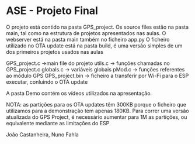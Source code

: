 # ASE - Projeto Final

O projeto está contido na pasta GPS_project.
Os source files estão na pasta main, tal como na estrutura de projetos apresentados nas aulas.
O webserver está na pasta main também no ficheiro app.py
O ficheiro utilizado no OTA update está na pasta build, é uma versão simples de um dos primeiros projetos usados nas aulas

GPS_project.c ->main file do projeto
utils.c -> funções chamadas no GPS_project.c
globals.c -> variáveis globais
pMod.c -> funções referentes ao módulo GPS
GPS_project.bin -> ficheiro a transferir por Wi-Fi para o ESP executar, conluindo o OTA update

A pasta Demo contém os vídeos utilizados na apresentação.

NOTA: as partições para os OTA updates têm 300KB porque o ficheiro que utilizamos para a demonstração tem apenas 180KB. Para correr uma versão atualizada do GPS Project, é necessário aumentar para 1M as partições, ou equivalente mediante as limitações do ESP


João Castanheira, Nuno Fahla
